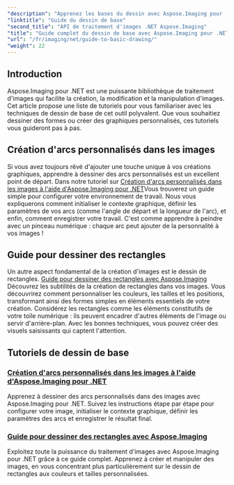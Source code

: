 ```yaml
---
"description": "Apprenez les bases du dessin avec Aspose.Imaging pour .NET. Ce tutoriel pas à pas aborde les concepts essentiels, notamment la création de formes, l'application de transformations et la gestion d'images."
"linktitle": "Guide du dessin de base"
"second_title": "API de traitement d'images .NET Aspose.Imaging"
"title": "Guide complet du dessin de base avec Aspose.Imaging pour .NET"
"url": "/fr/imaging/net/guide-to-basic-drawing/"
"weight": 22
---
```


## Introduction

Aspose.Imaging pour .NET est une puissante bibliothèque de traitement d'images qui facilite la création, la modification et la manipulation d'images. Cet article propose une liste de tutoriels pour vous familiariser avec les techniques de dessin de base de cet outil polyvalent. Que vous souhaitiez dessiner des formes ou créer des graphiques personnalisés, ces tutoriels vous guideront pas à pas.

## Création d'arcs personnalisés dans les images

Si vous avez toujours rêvé d'ajouter une touche unique à vos créations graphiques, apprendre à dessiner des arcs personnalisés est un excellent point de départ. Dans notre tutoriel sur [Création d'arcs personnalisés dans les images à l'aide d'Aspose.Imaging pour .NET](./create-custom-arc-in-images/)Vous trouverez un guide simple pour configurer votre environnement de travail. Nous vous expliquerons comment initialiser le contexte graphique, définir les paramètres de vos arcs (comme l'angle de départ et la longueur de l'arc), et enfin, comment enregistrer votre travail. C'est comme apprendre à peindre avec un pinceau numérique : chaque arc peut ajouter de la personnalité à vos images !

## Guide pour dessiner des rectangles

Un autre aspect fondamental de la création d'images est le dessin de rectangles. [Guide pour dessiner des rectangles avec Aspose.Imaging](./guide-to-drawing-rectangle/) Découvrez les subtilités de la création de rectangles dans vos images. Vous découvrirez comment personnaliser les couleurs, les tailles et les positions, transformant ainsi des formes simples en éléments essentiels de votre création. Considérez les rectangles comme les éléments constitutifs de votre toile numérique : ils peuvent encadrer d'autres éléments de l'image ou servir d'arrière-plan. Avec les bonnes techniques, vous pouvez créer des visuels saisissants qui captent l'attention.

## Tutoriels de dessin de base
### [Création d'arcs personnalisés dans les images à l'aide d'Aspose.Imaging pour .NET](./create-custom-arc-in-images/)
Apprenez à dessiner des arcs personnalisés dans des images avec Aspose.Imaging pour .NET. Suivez les instructions étape par étape pour configurer votre image, initialiser le contexte graphique, définir les paramètres des arcs et enregistrer le résultat final.
### [Guide pour dessiner des rectangles avec Aspose.Imaging](./guide-to-drawing-rectangle/)
Exploitez toute la puissance du traitement d'images avec Aspose.Imaging pour .NET grâce à ce guide complet. Apprenez à créer et manipuler des images, en vous concentrant plus particulièrement sur le dessin de rectangles aux couleurs et tailles personnalisées.